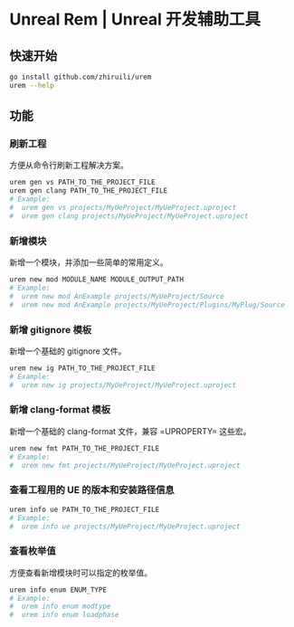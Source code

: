 # Unreal Rem | Unreal 开发辅助工具

## 快速开始

```bash
go install github.com/zhiruili/urem
urem --help
```

## 功能

### 刷新工程

方便从命令行刷新工程解决方案。

```bash
urem gen vs PATH_TO_THE_PROJECT_FILE
urem gen clang PATH_TO_THE_PROJECT_FILE
# Example:
#  urem gen vs projects/MyUeProject/MyUeProject.uproject
#  urem gen clang projects/MyUeProject/MyUeProject.uproject
```

### 新增模块

新增一个模块，并添加一些简单的常用定义。

```bash
urem new mod MODULE_NAME MODULE_OUTPUT_PATH
# Example:
#  urem new mod AnExample projects/MyUeProject/Source
#  urem new mod AnExample projects/MyUeProject/Plugins/MyPlug/Source
```

### 新增 gitignore 模板

新增一个基础的 gitignore 文件。

```bash
urem new ig PATH_TO_THE_PROJECT_FILE
# Example:
#  urem new ig projects/MyUeProject/MyUeProject.uproject
```

### 新增 clang-format 模板

新增一个基础的 clang-format 文件，兼容 =UPROPERTY= 这些宏。

```bash
urem new fmt PATH_TO_THE_PROJECT_FILE
# Example:
#  urem new fmt projects/MyUeProject/MyUeProject.uproject
```

### 查看工程用的 UE 的版本和安装路径信息

```bash
urem info ue PATH_TO_THE_PROJECT_FILE
# Example:
#  urem info ue projects/MyUeProject/MyUeProject.uproject
```

### 查看枚举值

方便查看新增模块时可以指定的枚举值。

```bash
urem info enum ENUM_TYPE
# Example:
#  urem info enum modtype
#  urem info enum loadphase
```
